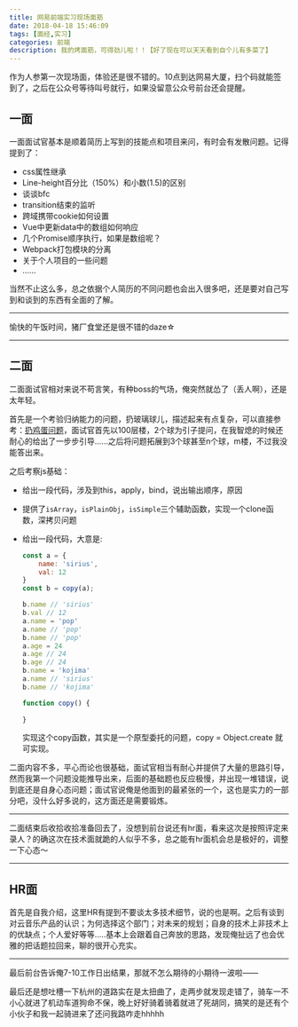 ```yaml
---
title: 网易前端实习现场面筋
date: 2018-04-18 15:46:09
tags: [面经,实习]
categories: 前端
description: 我的烤面筋，可得劲儿啦！！【好了现在可以天天看到自个儿有多菜了】
---
```


作为人参第一次现场面，体验还是很不错的。10点到达网易大厦，扫个码就能签到了，之后在公众号等待叫号就行，如果没留意公众号前台还会提醒。

## 一面

一面面试官基本是顺着简历上写到的技能点和项目来问，有时会有发散问题。记得提到了：

- css属性继承
- Line-height百分比（150%）和小数(1.5)的区别
- 谈谈bfc
- transition结束的监听
- 跨域携带cookie如何设置
- Vue中更新data中的数组如何响应
- 几个Promise顺序执行，如果是数组呢？
- Webpack打包模块的分离
- 关于个人项目的一些问题
- …...

当然不止这么多，总之依据个人简历的不同问题也会出入很多吧，还是要对自己写到和谈到的东西有全面的了解。

------

愉快的午饭时间，猪厂食堂还是很不错的daze☆

------

## 二面

二面面试官相对来说不苟言笑，有种boss的气场，俺突然就怂了（丢人啊），还是太年轻。

首先是一个考验归纳能力的问题，扔玻璃球儿，描述起来有点复杂，可以直接参考：[扔鸡蛋问题](https://gist.github.com/sing1ee/5971946)，面试官首先以100层楼，2个球为引子提问，在我智熄的时候还耐心的给出了一步步引导......之后将问题拓展到3个球甚至n个球，m楼，不过我没能答出来。

之后考察js基础：

- 给出一段代码，涉及到this，apply，bind，说出输出顺序，原因

- 提供了`isArray`，`isPlainObj`，`isSimple`三个辅助函数，实现一个clone函数，深拷贝问题

- 给出一段代码，大意是:

  ```javascript
  const a = {
      name: 'sirius',
      val: 12
  }
  const b = copy(a);

  b.name // 'sirius'
  b.val // 12
  a.name = 'pop'
  a.name // 'pop'
  b.name // 'pop'
  a.age = 24
  a.age // 24
  b.age // 24
  b.name = 'kojima'
  a.name // 'sirius'
  b.name // 'kojima'

  function copy() {
      
  }
  ```

  实现这个copy函数，其实是一个原型委托的问题，copy = Object.create 就可实现。

二面内容不多，平心而论也很基础，面试官相当有耐心并提供了大量的思路引导，然而我第一个问题没能推导出来，后面的基础题也反应极慢，并出现一堆错误，说到底还是自身心态问题；面试官说俺是他面到的最紧张的一个，这也是实力的一部分吧，没什么好多说的，这方面还是需要锻炼。

------

二面结束后收拾收拾准备回去了，没想到前台说还有hr面，看来这次是按照评定来录人？的确这次在技术面就跪的人似乎不多，总之能有hr面机会总是极好的，调整一下心态～

------

## HR面

首先是自我介绍，这里HR有提到不要谈太多技术细节，说的也是啊。之后有谈到对云音乐产品的认识；为何选择这个部门；对未来的规划；自身的技术上非技术上的优缺点；个人爱好等等.....基本上会跟着自己奔放的思路，发现俺扯远了也会优雅的把话题拉回来，聊的很开心充实。

------

最后前台告诉俺7-10工作日出结果，那就不怎么期待的小期待一波啦——

最后还是想吐槽一下杭州的道路实在是太扭曲了，走两步就发现走错了，骑车一不小心就进了机动车道狗命不保，晚上好好骑着骑着就进了死胡同，搞笑的是还有个小伙子和我一起骑进来了还问我路咋走hhhhh